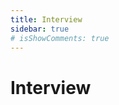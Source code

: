 ```yaml
---
title: Interview
sidebar: true
# isShowComments: true
---
```


# Interview

<ClientOnly>
<title-pv/>
</ClientOnly>











<ClientOnly>
  <leave/>
</ClientOnly/>